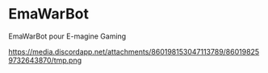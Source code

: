 # EmaWarBot
EmaWarBot pour E-magine Gaming

https://media.discordapp.net/attachments/860198153047113789/860198259732643870/tmp.png
